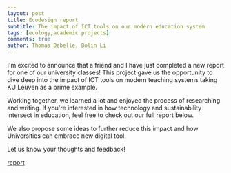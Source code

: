 ```yaml
---
layout: post
title: Ecodesign report
subtitle: The impact of ICT tools on our modern education system
tags: [ecology,academic projects]
comments: true
author: Thomas Debelle, Bolin Li
---
```


I'm excited to announce that a friend and I have just completed a new report for one of our university classes! This project gave us the opportunity to dive deep into the impact of ICT tools on modern teaching systems taking KU Leuven as a prime example.

Working together, we learned a lot and enjoyed the process of researching and writing. If you're interested in how technology and sustainability intersect in education, feel free to check out our full report below.

We also propose some ideas to further reduce this impact and how Universities can embrace new digital tool.

Let us know your thoughts and feedback!

[report](/assets/docs/2025_05_28_11_30_Li_Debelle.pdf)
